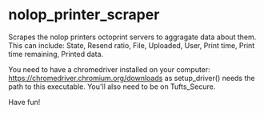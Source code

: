 # nolop_printer_scraper
Scrapes the nolop printers octoprint servers to aggragate data about them. This can include: State, Resend ratio, File, Uploaded, User, Print time, Print time remaining, Printed data.

You need to have a chromedriver installed on your computer: https://chromedriver.chromium.org/downloads
as setup_driver() needs the path to this executable. You'll also need to be on Tufts_Secure.

Have fun!
